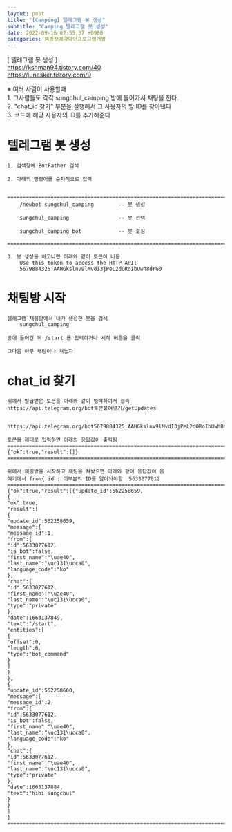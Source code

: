 ```yaml
---  
layout: post  
title: "[Camping] 텔레그램 봇 생성"  
subtitle: "Camping 텔레그램 봇 생성"  
date: 2022-09-16 07:55:37 +0900  
categories: 캠핑장예약확인프로그램개발  
---  
```

[ 텔레그램 봇 생성 ]  
https://kshman94.tistory.com/40  
https://junesker.tistory.com/9  
  
  
※ 여러 사람이 사용할때  
	1. 그사람들도 각각 sungchul_camping 방에 들어가서 채팅을 친다.  
	2. "chat_id 찾기" 부분을 실행해서 그 사용자의 방 ID를 찾아낸다  
	3. 코드에 해당 사용자의 ID를 추가해준다  
  
# 텔레그램 봇 생성  
  
	1. 검색창에 BotFather 검색  
  
	2. 아래의 명령어를 순차적으로 입력  
		  
		=================================================================================================================  
		/newbot sungchul_camping		-- 봇 생성  
		  
		sungchul_camping				-- 봇 선택  
  
		sungchul_camping_bot			-- 봇 호칭  
		=================================================================================================================  
	  
	3. 봇 생성을 하고나면 아래와 같이 토큰이 나옴  
		Use this token to access the HTTP API:  
		5679884325:AAHGkslnv9lMvdI3jPeL2dORoIbUwh8drG0  
  
  
# 채팅방 시작  
  
	텔레그램 채팅방에서 내가 생성한 봇을 검색  
		sungchul_camping  
	  
	방에 들어간 뒤 /start 를 입력하거나 시작 버튼을 클릭  
  
	그다음 아무 채팅이나 쳐놓자  
  
# chat_id 찾기  
	위에서 발급받은 토큰을 아래와 같이 입력하여서 접속  
	https://api.telegram.org/bot토큰붙여넣기/getUpdates  
		  
  
	https://api.telegram.org/bot5679884325:AAHGkslnv9lMvdI3jPeL2dORoIbUwh8drG0/getUpdates  
  
	토큰을 제대로 입력하면 아래의 응답값이 출력됨  
	=================================================================================================================  
	{"ok":true,"result":[]}  
	=================================================================================================================  
	  
	위에서 채팅방을 시작하고 채팅을 쳐놨으면 아래와 같이 응답값이 옴  
	여기에서 from{ id : 이부분의 ID를 알아놔야함  5633077612  
	================================================================================================================={"ok":true,"result":[{"update_id":562258659,  
	{  
	"ok":true,  
	"result":[  
	{  
	"update_id":562258659,  
	"message":{  
	"message_id":1,  
	"from":{  
	"id":5633077612,  
	"is_bot":false,  
	"first_name":"\uae40",  
	"last_name":"\uc131\ucca0",  
	"language_code":"ko"  
	},  
	"chat":{  
	"id":5633077612,  
	"first_name":"\uae40",  
	"last_name":"\uc131\ucca0",  
	"type":"private"  
	},  
	"date":1663137849,  
	"text":"/start",  
	"entities":[  
	{  
	"offset":0,  
	"length":6,  
	"type":"bot_command"  
	}  
	]  
	}  
	},  
	{  
	"update_id":562258660,  
	"message":{  
	"message_id":2,  
	"from":{  
	"id":5633077612,  
	"is_bot":false,  
	"first_name":"\uae40",  
	"last_name":"\uc131\ucca0",  
	"language_code":"ko"  
	},  
	"chat":{  
	"id":5633077612,  
	"first_name":"\uae40",  
	"last_name":"\uc131\ucca0",  
	"type":"private"  
	},  
	"date":1663137884,  
	"text":"hihi sungchul"  
	}  
	}  
	]  
	}  
	=================================================================================================================  
  
  
  
  
  
